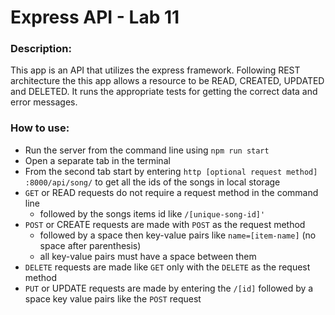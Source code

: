 # Express API - Lab 11

### Description:

This app is an API that utilizes the express framework. Following REST architecture the this app allows a resource to be READ, CREATED, UPDATED and DELETED. It runs the appropriate tests for getting the correct data and error messages.

### How to use:

* Run the server from the command line using `npm run start`
* Open a separate tab in the terminal
* From the second tab start by entering `http [optional request method] :8000/api/song/`
to get all the ids of the songs in local storage
* `GET` or READ requests do not require a request method in the command line
  * followed by the songs items id like `/[unique-song-id]'`
* `POST` or CREATE requests are made with `POST` as the request method
  * followed by a space then key-value pairs like `name=[item-name]` (no space after parenthesis)
  * all key-value pairs must have a space between them
* `DELETE` requests are made like `GET` only with the `DELETE` as the request method
* `PUT` or UPDATE requests are made by entering the `/[id]` followed by a space key value pairs like the `POST` request
